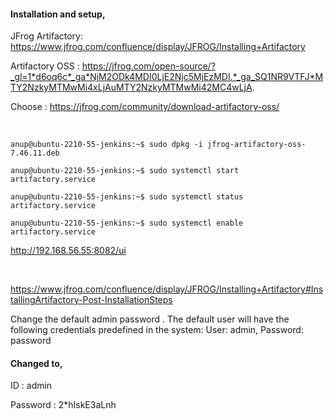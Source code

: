 #### Installation and setup,

JFrog Artifactory: https://www.jfrog.com/confluence/display/JFROG/Installing+Artifactory

Artifactory OSS : https://jfrog.com/open-source/?_gl=1*d6oq6c*_ga*NjM2ODk4MDI0LjE2Njc5MjEzMDI.*_ga_SQ1NR9VTFJ*MTY2NzkyMTMwMi4xLjAuMTY2NzkyMTMwMi42MC4wLjA.

Choose : https://jfrog.com/community/download-artifactory-oss/

<br>

`anup@ubuntu-2210-55-jenkins:~$ sudo dpkg -i jfrog-artifactory-oss-7.46.11.deb `

`anup@ubuntu-2210-55-jenkins:~$ sudo systemctl start artifactory.service`

`anup@ubuntu-2210-55-jenkins:~$ sudo systemctl status artifactory.service`

`anup@ubuntu-2210-55-jenkins:~$ sudo systemctl enable artifactory.service`

http://192.168.56.55:8082/ui

<br>

https://www.jfrog.com/confluence/display/JFROG/Installing+Artifactory#InstallingArtifactory-Post-InstallationSteps

Change the default admin password . The default user will have the following credentials predefined in the system:
User: admin, Password: password

#### Changed to,

ID : admin

Password : 2*hIskE3aLnh

<br>
